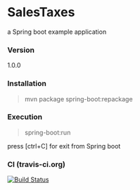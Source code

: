# SalesTaxes

a Spring boot example application

### Version
1.0.0


### Installation

> mvn package spring-boot:repackage 


### Execution

> spring-boot:run

 press [ctrl+C] for exit from Spring boot
 
 
### CI (travis-ci.org)

[![Build Status](https://travis-ci.org/dsabia/SalesTaxes.svg?branch=master)](https://travis-ci.org/dsabia/SalesTaxes.svg?branch=master)
 
 
